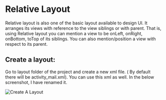 # Relative Layout

Relative layout is also one of the basic layout available to design UI. It arranges its views with reference to the view siblings or with parent. That is, using Relative layout you can mention a view to be onLeft, onRight, onBottom, toTop of its siblings. You can also mention/position a view with respect to its parent.

## Create a layout:

Go to layout folder of the project and create a new xml file. ( By default there will be activity_mail.xml). You can use this xml as well. In the below screenshot, I have renamed it.

![Create A Layout](/assets/android-layout/create-a-layout.png)

